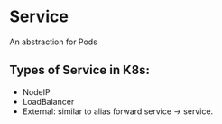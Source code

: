 # Service
An abstraction for Pods

## Types of Service in K8s:

* NodeIP
* LoadBalancer
* External: similar to alias forward service -> service.
